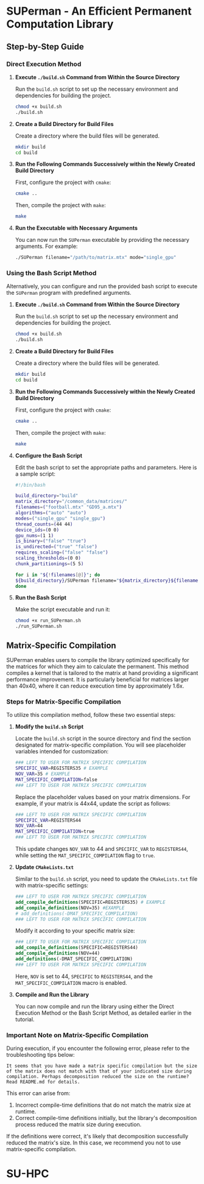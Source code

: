 # SUPerman - An Efficient Permanent Computation Library

## Step-by-Step Guide

### Direct Execution Method

1. **Execute `./build.sh` Command from Within the Source Directory**

   Run the `build.sh` script to set up the necessary environment and dependencies for building the project.
    ```bash
    chmod +x build.sh
    ./build.sh
    ```

2. **Create a Build Directory for Build Files**

   Create a directory where the build files will be generated.
    ```bash
    mkdir build
    cd build
    ```

3. **Run the Following Commands Successively within the Newly Created Build Directory**

   First, configure the project with `cmake`:
    ```bash
    cmake ..
    ```

   Then, compile the project with `make`:
    ```bash
    make
    ```

4. **Run the Executable with Necessary Arguments**

   You can now run the `SUPerman` executable by providing the necessary arguments. For example:
    ```bash
    ./SUPerman filename="/path/to/matrix.mtx" mode="single_gpu"
    ```

### Using the Bash Script Method

Alternatively, you can configure and run the provided bash script to execute the `SUPerman` program with predefined arguments.

1. **Execute `./build.sh` Command from Within the Source Directory**

   Run the `build.sh` script to set up the necessary environment and dependencies for building the project.
    ```bash
    chmod +x build.sh
    ./build.sh
    ```

2. **Create a Build Directory for Build Files**

   Create a directory where the build files will be generated.
    ```bash
    mkdir build
    cd build
    ```

3. **Run the Following Commands Successively within the Newly Created Build Directory**

   First, configure the project with `cmake`:
    ```bash
    cmake ..
    ```

   Then, compile the project with `make`:
    ```bash
    make
    ```

4. **Configure the Bash Script**

   Edit the bash script to set the appropriate paths and parameters. Here is a sample script:

    ```bash
   #!/bin/bash
   
   build_directory="build"
   matrix_directory="/common_data/matrices/"
   filenames=("football.mtx" "GD95_a.mtx")
   algorithms=("auto" "auto")
   modes=("single_gpu" "single_gpu")
   thread_counts=(44 44)
   device_ids=(0 0)
   gpu_nums=(1 1)
   is_binary=("false" "true")
   is_undirected=("true" "false")
   requires_scaling=("false" "false")
   scaling_thresholds=(0 0)
   chunk_partitionings=(5 5)
   
   for i in "${!filenames[@]}"; do
   ${build_directory}/SUPerman filename="${matrix_directory}${filenames[$i]}" algorithm="${algorithms[$i]}" mode="${modes[$i]}" thread_count="${thread_counts[$i]}" device_id="${device_ids[$i]}" gpu_num="${gpu_nums[$i]}" binary="${is_binary[$i]}" undirected="${is_undirected[$i]}" scaling="${requires_scaling[$i]}" scaling_threshold="${scaling_thresholds[$i]}" chunk_partitioning="${chunk_partitionings[$i]}"
   done
    ```

5. **Run the Bash Script**

   Make the script executable and run it:
    ```bash
    chmod +x run_SUPerman.sh
    ./run_SUPerman.sh
    ```

## Matrix-Specific Compilation

SUPerman enables users to compile the library optimized specifically for the matrices for which they aim to calculate the permanent. This method compiles a kernel that is tailored to the matrix at hand providing a significant performance improvement. It is particularly beneficial for matrices larger than 40x40, where it can reduce execution time by approximately 1.6x.

### Steps for Matrix-Specific Compilation

To utilize this compilation method, follow these two essential steps:

1. **Modify the `build.sh` Script**

   Locate the `build.sh` script in the source directory and find the section designated for matrix-specific compilation. You will see placeholder variables intended for customization:

   ```bash
   ### LEFT TO USER FOR MATRIX SPECIFIC COMPILATION
   SPECIFIC_VAR=REGISTERS35 # EXAMPLE
   NOV_VAR=35 # EXAMPLE
   MAT_SPECIFIC_COMPILATION=false
   ### LEFT TO USER FOR MATRIX SPECIFIC COMPILATION
   ```

   Replace the placeholder values based on your matrix dimensions. For example, if your matrix is 44x44, update the script as follows:

   ```bash
   ### LEFT TO USER FOR MATRIX SPECIFIC COMPILATION
   SPECIFIC_VAR=REGISTERS44
   NOV_VAR=44
   MAT_SPECIFIC_COMPILATION=true
   ### LEFT TO USER FOR MATRIX SPECIFIC COMPILATION
   ```

   This update changes `NOV_VAR` to 44 and `SPECIFIC_VAR` to `REGISTERS44`, while setting the `MAT_SPECIFIC_COMPILATION` flag to `true`.

2. **Update `CMakeLists.txt`**

   Similar to the `build.sh` script, you need to update the `CMakeLists.txt` file with matrix-specific settings:

   ```cmake
   ### LEFT TO USER FOR MATRIX SPECIFIC COMPILATION
   add_compile_definitions(SPECIFIC=REGISTERS35) # EXAMPLE
   add_compile_definitions(NOV=35) #EXAMPLE
   # add_definitions(-DMAT_SPECIFIC_COMPILATION)
   ### LEFT TO USER FOR MATRIX SPECIFIC COMPILATION
   ```

   Modify it according to your specific matrix size:

   ```cmake
   ### LEFT TO USER FOR MATRIX SPECIFIC COMPILATION
   add_compile_definitions(SPECIFIC=REGISTERS44)
   add_compile_definitions(NOV=44)
   add_definitions(-DMAT_SPECIFIC_COMPILATION)
   ### LEFT TO USER FOR MATRIX SPECIFIC COMPILATION
   ```

   Here, `NOV` is set to 44, `SPECIFIC` to `REGISTERS44`, and the `MAT_SPECIFIC_COMPILATION` macro is enabled.

3. **Compile and Run the Library**

   You can now compile and run the library using either the Direct Execution Method or the Bash Script Method, as detailed earlier in the tutorial.

### Important Note on Matrix-Specific Compilation

During execution, if you encounter the following error, please refer to the troubleshooting tips below:

```error
It seems that you have made a matrix specific compilation but the size of the matrix does not match with that of your indicated size during compilation. Perhaps decomposition reduced the size on the runtime? Read README.md for details.
```

This error can arise from:

1. Incorrect compile-time definitions that do not match the matrix size at runtime.
2. Correct compile-time definitions initially, but the library's decomposition process reduced the matrix size during execution.

If the definitions were correct, it's likely that decomposition successfully reduced the matrix's size. In this case, we recommend you not to use matrix-specific compilation.

# SU-HPC
